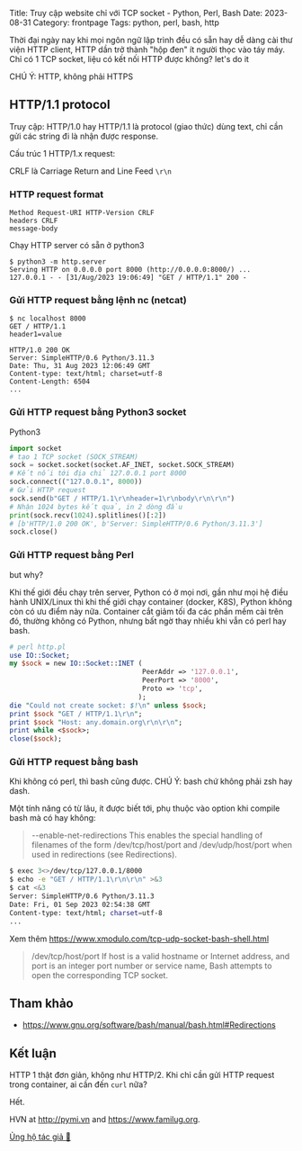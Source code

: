 Title: Truy cập website chỉ với TCP socket - Python, Perl, Bash
Date: 2023-08-31
Category: frontpage
Tags: python, perl, bash, http

Thời đại ngày nay khi mọi ngôn ngữ lập trình đều có sẵn hay dễ dàng cài thư viện HTTP client, HTTP dần trở thành "hộp đen" ít người thọc vào táy máy. Chỉ có 1 TCP socket, liệu có kết nối HTTP được không? let's do it

CHÚ Ý: HTTP, không phải HTTPS

## HTTP/1.1 protocol
Truy cập: HTTP/1.0 hay HTTP/1.1 là protocol (giao thức) dùng text, chỉ cần gửi các string đi là nhận được response.

Cấu trúc 1 HTTP/1.x request:

CRLF là Carriage Return and Line Feed `\r\n`

### HTTP request format
```
Method Request-URI HTTP-Version CRLF
headers CRLF
message-body
```

Chạy HTTP server có sẵn ở python3

```
$ python3 -m http.server
Serving HTTP on 0.0.0.0 port 8000 (http://0.0.0.0:8000/) ...
127.0.0.1 - - [31/Aug/2023 19:06:49] "GET / HTTP/1.1" 200 -
```

### Gửi HTTP request bằng lệnh nc (netcat)

```
$ nc localhost 8000
GET / HTTP/1.1
header1=value

HTTP/1.0 200 OK
Server: SimpleHTTP/0.6 Python/3.11.3
Date: Thu, 31 Aug 2023 12:06:49 GMT
Content-type: text/html; charset=utf-8
Content-Length: 6504
...
```

### Gửi HTTP request bằng Python3 socket
Python3

```py
import socket
# tạo 1 TCP socket (SOCK_STREAM)
sock = socket.socket(socket.AF_INET, socket.SOCK_STREAM)
# Kết nối tới địa chỉ 127.0.0.1 port 8000
sock.connect(("127.0.0.1", 8000))
# Gửi HTTP request
sock.send(b"GET / HTTP/1.1\r\nheader=1\r\nbody\r\n\r\n")
# Nhận 1024 bytes kết quả, in 2 dòng đầu
print(sock.recv(1024).splitlines()[:2])
# [b'HTTP/1.0 200 OK', b'Server: SimpleHTTP/0.6 Python/3.11.3']
sock.close()
```

### Gửi HTTP request bằng Perl
but why?

Khi thế giới đều chạy trên server, Python có ở mọi nơi, gần như mọi hệ điều hành UNIX/Linux thì khi thế giới chạy container (docker, K8S), Python không còn có ưu điểm này nữa. Container cắt giảm tối đa các phần mềm cài trên đó, thường không có Python, nhưng bất ngờ thay nhiều khi vẫn có perl hay bash.

```perl
# perl http.pl
use IO::Socket;
my $sock = new IO::Socket::INET (
                                 PeerAddr => '127.0.0.1',
                                 PeerPort => '8000',
                                 Proto => 'tcp',
                                );
die "Could not create socket: $!\n" unless $sock;
print $sock "GET / HTTP/1.1\r\n";
print $sock "Host: any.domain.org\r\n\r\n";
print while <$sock>;
close($sock);
```

### Gửi HTTP request bằng bash
Khi không có perl, thì bash cũng được. CHÚ Ý: bash chứ không phải zsh hay dash.

Một tính năng có từ lâu, ít được biết tới, phụ thuộc vào option khi compile bash mà có hay không:

> --enable-net-redirections
>   This enables the special handling of filenames of the form /dev/tcp/host/port and /dev/udp/host/port when used in redirections (see Redirections).

```bash
$ exec 3<>/dev/tcp/127.0.0.1/8000
$ echo -e "GET / HTTP/1.1\r\n\r\n" >&3
$ cat <&3
Server: SimpleHTTP/0.6 Python/3.11.3
Date: Fri, 01 Sep 2023 02:54:38 GMT
Content-type: text/html; charset=utf-8
...
```
Xem thêm <https://www.xmodulo.com/tcp-udp-socket-bash-shell.html>

> /dev/tcp/host/port
>   If host is a valid hostname or Internet address, and port is an integer port number or service name, Bash attempts to open the corresponding TCP socket.

## Tham khảo
- <https://www.gnu.org/software/bash/manual/bash.html#Redirections>

## Kết luận
HTTP 1 thật đơn giản, không như HTTP/2.
Khi chỉ cần gửi HTTP request trong container, ai cần đến `curl` nữa?

Hết.

HVN at <http://pymi.vn> and <https://www.familug.org>.

[Ủng hộ tác giả 🍺](https://www.familug.org/p/ung-ho.html)
